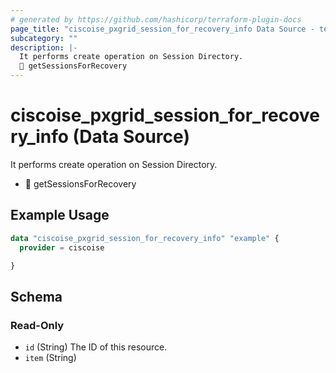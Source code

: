 ```yaml
---
# generated by https://github.com/hashicorp/terraform-plugin-docs
page_title: "ciscoise_pxgrid_session_for_recovery_info Data Source - terraform-provider-ciscoise"
subcategory: ""
description: |-
  It performs create operation on Session Directory.
  🚧 getSessionsForRecovery
---
```


# ciscoise_pxgrid_session_for_recovery_info (Data Source)

It performs create operation on Session Directory.

- 🚧 getSessionsForRecovery

## Example Usage

```terraform
data "ciscoise_pxgrid_session_for_recovery_info" "example" {
  provider = ciscoise

}
```

<!-- schema generated by tfplugindocs -->
## Schema

### Read-Only

- `id` (String) The ID of this resource.
- `item` (String)


